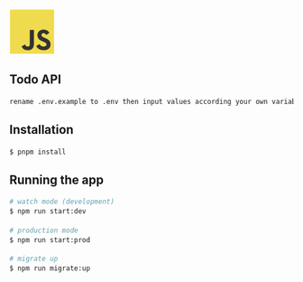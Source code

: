 <p align="left">
<a target="blank"><img src="https://raw.githubusercontent.com/devicons/devicon/master/icons/javascript/javascript-original.svg" alt="javascript-title" width="80" height="80" /></a>
</p>

## Todo API

```bash
rename .env.example to .env then input values according your own variable
```

## Installation

```bash
$ pnpm install
```

## Running the app

```bash
# watch mode (development)
$ npm run start:dev

# production mode
$ npm run start:prod

# migrate up
$ npm run migrate:up
```